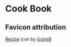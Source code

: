 # Cook Book

## Favicon attribution

<a target="_blank" href="https://icons8.com/icon/2iMVPKuGY5aG/cooking-book">Recipe</a> icon by <a target="_blank" href="https://icons8.com">Icons8</a>

